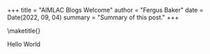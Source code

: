 +++
title = "AIMLAC Blogs Welcome"
author = "Fergus Baker"
date = Date(2022, 09, 04)
summary = "Summary of this post."
+++

\maketitle{}

Hello World